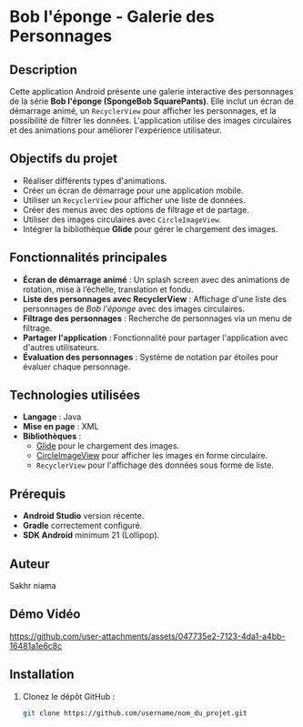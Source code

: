 # Bob l'éponge - Galerie des Personnages

## Description
Cette application Android présente une galerie interactive des personnages de la série **Bob l'éponge (SpongeBob SquarePants)**. Elle inclut un écran de démarrage animé, un `RecyclerView` pour afficher les personnages, et la possibilité de filtrer les données. L'application utilise des images circulaires et des animations pour améliorer l'expérience utilisateur.

## Objectifs du projet
- Réaliser différents types d'animations.
- Créer un écran de démarrage pour une application mobile.
- Utiliser un `RecyclerView` pour afficher une liste de données.
- Créer des menus avec des options de filtrage et de partage.
- Utiliser des images circulaires avec `CircleImageView`.
- Intégrer la bibliothèque **Glide** pour gérer le chargement des images.

## Fonctionnalités principales
- **Écran de démarrage animé** : Un splash screen avec des animations de rotation, mise à l’échelle, translation et fondu.
- **Liste des personnages avec RecyclerView** : Affichage d'une liste des personnages de *Bob l'éponge* avec des images circulaires.
- **Filtrage des personnages** : Recherche de personnages via un menu de filtrage.
- **Partager l'application** : Fonctionnalité pour partager l'application avec d'autres utilisateurs.
- **Évaluation des personnages** : Système de notation par étoiles pour évaluer chaque personnage.


## Technologies utilisées
- **Langage** : Java
- **Mise en page** : XML
- **Bibliothèques** :
  - [Glide](https://github.com/bumptech/glide) pour le chargement des images.
  - [CircleImageView](https://github.com/hdodenhof/CircleImageView) pour afficher les images en forme circulaire.
  - `RecyclerView` pour l'affichage des données sous forme de liste.

## Prérequis
- **Android Studio** version récente.
- **Gradle** correctement configuré.
- **SDK Android** minimum 21 (Lollipop).
  
## Auteur 
Sakhr niama

## Démo Vidéo
https://github.com/user-attachments/assets/047735e2-7123-4da1-a4bb-16481a1e6c8c

## Installation
1. Clonez le dépôt GitHub :
   ```bash
   git clone https://github.com/username/nom_du_projet.git
